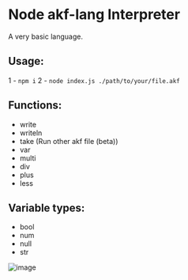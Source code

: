 # Node akf-lang Interpreter
A very basic language. 

## Usage:
1 - `npm i`
2 - `node index.js ./path/to/your/file.akf`

## Functions:
- write
- writeln
- take (Run other akf file (beta))
- var
- multi
- div
- plus
- less

## Variable types:
- bool
- num
- null
- str

![image](https://user-images.githubusercontent.com/70021050/156266675-4978b7f2-8b52-4751-8bc5-f755767a8035.png)
